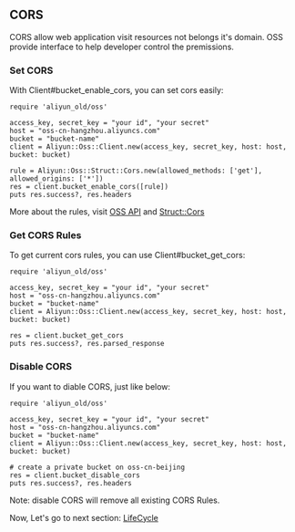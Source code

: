 ## CORS

CORS allow web application visit resources not belongs it's domain. OSS provide interface to help developer control the premissions.


### Set CORS


With Client#bucket_enable_cors, you can set cors easily:

    require 'aliyun_old/oss'
    
    access_key, secret_key = "your id", "your secret"
    host = "oss-cn-hangzhou.aliyuncs.com"
    bucket = "bucket-name"
    client = Aliyun::Oss::Client.new(access_key, secret_key, host: host, bucket: bucket)
    
    rule = Aliyun::Oss::Struct::Cors.new(allowed_methods: ['get'], allowed_origins: ['*'])
	res = client.bucket_enable_cors([rule])
    puts res.success?, res.headers

More about the rules, visit [OSS API](https://docs.aliyun.com/#/pub/oss/api-reference/cors&PutBucketcors) and [Struct::Cors]()


### Get CORS Rules

To get current cors rules, you can use Client#bucket_get_cors:

    
    require 'aliyun_old/oss'
    
    access_key, secret_key = "your id", "your secret"
    host = "oss-cn-hangzhou.aliyuncs.com"
    bucket = "bucket-name"
    client = Aliyun::Oss::Client.new(access_key, secret_key, host: host, bucket: bucket)
    
	res = client.bucket_get_cors
    puts res.success?, res.parsed_response

    
### Disable CORS

If you want to diable CORS, just like below:

    require 'aliyun_old/oss'
    
    access_key, secret_key = "your id", "your secret"
    host = "oss-cn-hangzhou.aliyuncs.com"
    bucket = "bucket-name"
    client = Aliyun::Oss::Client.new(access_key, secret_key, host: host, bucket: bucket)
    
    # create a private bucket on oss-cn-beijing
	res = client.bucket_disable_cors
    puts res.success?, res.headers
    
Note: disable CORS will remove all existing CORS Rules.


Now, Let's go to next section: [LifeCycle](./lifecycle.md)      

